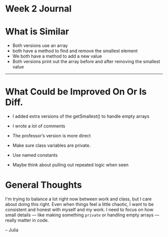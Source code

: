 # Week 2 Journal

# What is Similar

- Both versions use an array 
- both have a method to find and remove the smallest element
- We both have a method to add a new value
- Both versions print out the array before and after removing the smallest value

---

# What Could be Improved On Or Is Diff.

- I added extra versions of the getSmallest() to handle empty arrays 
- I wrote a lot of comments

- The professor’s version is more direct

- Make sure class variables are private.
- Use named constants 
- Maybe think about pulling out repeated logic when seen


# General Thoughts

I'm trying to balance a lot right now between work and class, but I care about doing this right. Even when things feel a little chaotic, I want to be consistent and honest with myself and my work. I need to focus on how small details — like making something `private` or handling empty arrays — really matter in code.

– Julia